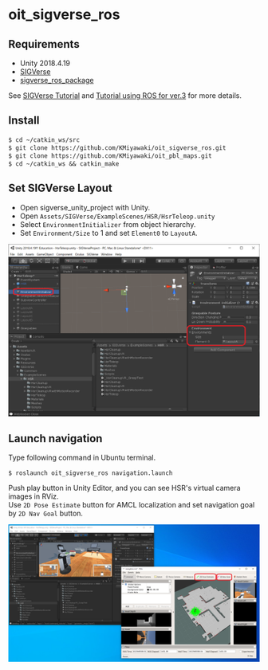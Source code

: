 # oit_sigverse_ros

## Requirements

- Unity 2018.4.19
- [SIGVerse](https://github.com/SIGVerse/sigverse_unity_project)
- [sigverse_ros_package](https://github.com/SIGVerse/sigverse_ros_package)

See [SIGVerse Tutorial](http://www.sigverse.org/wiki/jp/?Tutorial%20for%20ver.3) and [Tutorial using ROS for ver.3](http://www.sigverse.org/wiki/jp/?Tutorial%20using%20ROS%20for%20ver.3) for more details.

## Install

```shell
$ cd ~/catkin_ws/src
$ git clone https://github.com/KMiyawaki/oit_sigverse_ros.git
$ git clone https://github.com/KMiyawaki/oit_pbl_maps.git
$ cd ~/catkin_ws && catkin_make
```

## Set SIGVerse Layout

- Open sigverse_unity_project with Unity.
- Open `Assets/SIGVerse/ExampleScenes/HSR/HsrTeleop.unity`
- Select `EnvironmentInitializer` from object hierarchy.
- Set `Environment/Size` to 1 and set `Element0` to `LayoutA`.

![2021-02-10_171539.png](./images/2021-02-10_171539.png)

## Launch navigation

Type following command in Ubuntu terminal.

```shell
$ roslaunch oit_sigverse_ros navigation.launch
```

Push play button in Unity Editor, and you can see HSR's virtual camera images in RViz.  
Use `2D Pose Estimate` button for AMCL localization and set navigation goal by `2D Nav Goal` button.

![2021-02-10_182939.png](./images/2021-02-10_182939.png)
